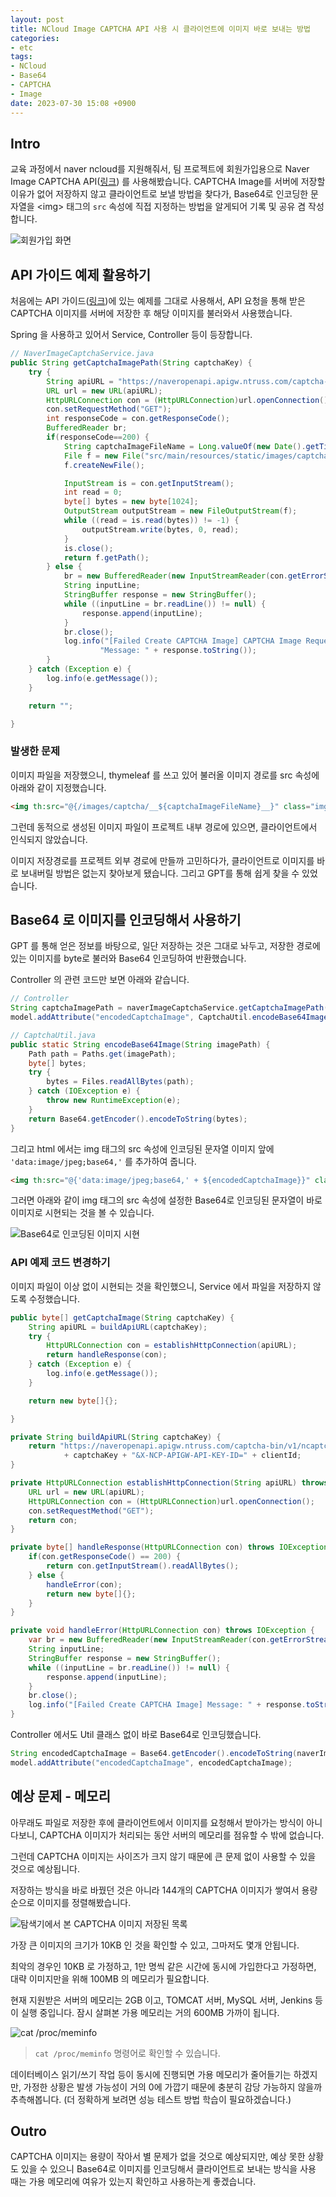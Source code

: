 ```yaml
---
layout: post
title: NCloud Image CAPTCHA API 사용 시 클라이언트에 이미지 바로 보내는 방법
categories:
- etc
tags:
- NCloud
- Base64
- CAPTCHA
- Image
date: 2023-07-30 15:08 +0900
---
```

## Intro

교육 과정에서 naver ncloud를 지원해줘서, 팀 프로젝트에 회원가입용으로 Naver Image CAPTCHA API([링크](https://www.ncloud.com/product/applicationService/captcha)) 를 사용해봤습니다. CAPTCHA Image를 서버에 저장할 이유가 없어 저장하지 않고 클라이언트로 보낼 방법을 찾다가, Base64로 인코딩한 문자열을 \<img> 태그의 `src` 속성에 직접 지정하는 방법을 알게되어 기록 및 공유 겸 작성합니다.

![회원가입 화면](/assets/img/2023-07-30-how-to-send-image-to-client-directly-for-using-ncloud-image-captcha/01-signup.png)

## API 가이드 예제 활용하기

처음에는 API 가이드([링크](https://api.ncloud-docs.com/docs/ai-naver-captcha-image))에 있는 예제를 그대로 사용해서, API 요청을 통해 받은 CAPTCHA 이미지를 서버에 저장한 후 해당 이미지를 불러와서 사용했습니다.

Spring 을 사용하고 있어서 Service, Controller 등이 등장합니다.

```java
// NaverImageCaptchaService.java
public String getCaptchaImagePath(String captchaKey) {
    try {
        String apiURL = "https://naveropenapi.apigw.ntruss.com/captcha-bin/v1/ncaptcha?key=" + captchaKey + "&X-NCP-APIGW-API-KEY-ID=" + clientId;
        URL url = new URL(apiURL);
        HttpURLConnection con = (HttpURLConnection)url.openConnection();
        con.setRequestMethod("GET");
        int responseCode = con.getResponseCode();
        BufferedReader br;
        if(responseCode==200) {
            String captchaImageFileName = Long.valueOf(new Date().getTime()).toString();
            File f = new File("src/main/resources/static/images/captcha/" + captchaImageFileName + ".jpg");
            f.createNewFile();

            InputStream is = con.getInputStream();
            int read = 0;
            byte[] bytes = new byte[1024];
            OutputStream outputStream = new FileOutputStream(f);
            while ((read = is.read(bytes)) != -1) {
                outputStream.write(bytes, 0, read);
            }
            is.close();
            return f.getPath();
        } else {
            br = new BufferedReader(new InputStreamReader(con.getErrorStream()));
            String inputLine;
            StringBuffer response = new StringBuffer();
            while ((inputLine = br.readLine()) != null) {
                response.append(inputLine);
            }
            br.close();
            log.info("[Failed Create CAPTCHA Image] CAPTCHA Image Request Key:" + captchaKey +
                    "Message: " + response.toString());
        }
    } catch (Exception e) {
        log.info(e.getMessage());
    }

    return "";

}
```

### 발생한 문제

이미지 파일을 저장했으니, thymeleaf 를 쓰고 있어 불러올 이미지 경로를 src 속성에 아래와 같이 지정했습니다.

```html
<img th:src="@{/images/captcha/__${captchaImageFileName}__}" class="img-fluid rounded" alt="Captcha 이미지"/>
```

그런데 동적으로 생성된 이미지 파일이 프로젝트 내부 경로에 있으면, 클라이언트에서 인식되지 않았습니다.

이미지 저장경로를 프로젝트 외부 경로에 만들까 고민하다가, 클라이언트로 이미지를 바로 보내버릴 방법은 없는지 찾아보게 됐습니다. 그리고 GPT를 통해 쉽게 찾을 수 있었습니다.

## Base64 로 이미지를 인코딩해서 사용하기

GPT 를 통해 얻은 정보를 바탕으로, 일단 저장하는 것은 그대로 놔두고, 저장한 경로에 있는 이미지를 byte로 불러와 Base64 인코딩하여 반환했습니다.

Controller 의 관련 코드만 보면 아래와 같습니다.

```java
// Controller
String captchaImagePath = naverImageCaptchaService.getCaptchaImagePath(captchaKey);
model.addAttribute("encodedCaptchaImage", CaptchaUtil.encodeBase64Image(captchaImagePath));

// CaptchaUtil.java
public static String encodeBase64Image(String imagePath) {
    Path path = Paths.get(imagePath);
    byte[] bytes;
    try {
        bytes = Files.readAllBytes(path);
    } catch (IOException e) {
        throw new RuntimeException(e);
    }
    return Base64.getEncoder().encodeToString(bytes);
}
```

그리고 html 에서는 img 태그의 src 속성에 인코딩된 문자열 이미지 앞에 `'data:image/jpeg;base64,'` 를 추가하여 줍니다.

```html
<img th:src="@{'data:image/jpeg;base64,' + ${encodedCaptchaImage}}" class="img-fluid rounded" alt="Captcha 이미지"/>
```

그러면 아래와 같이 img 태그의 src 속성에 설정한 Base64로 인코딩된 문자열이 바로 이미지로 시현되는 것을 볼 수 있습니다.

![Base64로 인코딩된 이미지 시현](/assets/img/2023-07-30-how-to-send-image-to-client-directly-for-using-ncloud-image-captcha/02-captcha-image.png)

### API 예제 코드 변경하기

이미지 파일이 이상 없이 시현되는 것을 확인했으니, Service 에서 파일을 저장하지 않도록 수정했습니다.

```java
public byte[] getCaptchaImage(String captchaKey) {
    String apiURL = buildApiURL(captchaKey);
    try {
        HttpURLConnection con = establishHttpConnection(apiURL);
        return handleResponse(con);
    } catch (Exception e) {
        log.info(e.getMessage());
    }

    return new byte[]{};

}

private String buildApiURL(String captchaKey) {
    return "https://naveropenapi.apigw.ntruss.com/captcha-bin/v1/ncaptcha?key="
            + captchaKey + "&X-NCP-APIGW-API-KEY-ID=" + clientId;
}

private HttpURLConnection establishHttpConnection(String apiURL) throws IOException {
    URL url = new URL(apiURL);
    HttpURLConnection con = (HttpURLConnection)url.openConnection();
    con.setRequestMethod("GET");
    return con;
}

private byte[] handleResponse(HttpURLConnection con) throws IOException{
    if(con.getResponseCode() == 200) {
        return con.getInputStream().readAllBytes();
    } else {
        handleError(con);
        return new byte[]{};
    }
}

private void handleError(HttpURLConnection con) throws IOException {
    var br = new BufferedReader(new InputStreamReader(con.getErrorStream()));
    String inputLine;
    StringBuffer response = new StringBuffer();
    while ((inputLine = br.readLine()) != null) {
        response.append(inputLine);
    }
    br.close();
    log.info("[Failed Create CAPTCHA Image] Message: " + response.toString());
}
```

Controller 에서도 Util 클래스 없이 바로 Base64로 인코딩했습니다.

```java
String encodedCaptchaImage = Base64.getEncoder().encodeToString(naverImageCaptchaService.getCaptchaImage(captchaKey));
model.addAttribute("encodedCaptchaImage", encodedCaptchaImage);
```

## 예상 문제 - 메모리

아무래도 파일로 저장한 후에 클라이언트에서 이미지를 요청해서 받아가는 방식이 아니다보니, CAPTCHA 이미지가 처리되는 동안 서버의 메모리를 점유할 수 밖에 없습니다.

그런데 CAPTCHA 이미지는 사이즈가 크지 않기 때문에 큰 문제 없이 사용할 수 있을 것으로 예상됩니다.

저장하는 방식을 바로 바꿨던 것은 아니라 144개의 CAPTCHA 이미지가 쌓여서 용량 순으로 이미지를 정렬해봤습니다.

![탐색기에서 본 CAPTCHA 이미지 저장된 목록](/assets/img/2023-07-30-how-to-send-image-to-client-directly-for-using-ncloud-image-captcha/03-captcha-image-list.png)

가장 큰 이미지의 크기가 10KB 인 것을 확인할 수 있고, 그마저도 몇개 안됩니다.

최악의 경우인 10KB 로 가정하고, 1만 명씩 같은 시간에 동시에 가입한다고 가정하면, 대략 이미지만을 위해 100MB 의 메모리가 필요합니다.

현재 지원받은 서버의 메모리는 2GB 이고, TOMCAT 서버, MySQL 서버, Jenkins 등이 실행 중입니다. 잠시 살펴본 가용 메모리는 거의 600MB 가까이 됩니다.

![cat /proc/meminfo](/assets/img/2023-07-30-how-to-send-image-to-client-directly-for-using-ncloud-image-captcha/04-meminfo.png)

>`cat /proc/meminfo` 명령어로 확인할 수 있습니다.

데이터베이스 읽기/쓰기 작업 등이 동시에 진행되면 가용 메모리가 줄어들기는 하겠지만, 가정한 상황은 발생 가능성이 거의 0에 가깝기 때문에 충분히 감당 가능하지 않을까 추측해봅니다. (더 정확하게 보려면 성능 테스트 방법 학습이 필요하겠습니다.)

## Outro

CAPTCHA 이미지는 용량이 작아서 별 문제가 없을 것으로 예상되지만, 예상 못한 상황도 있을 수 있으니 Base64로 이미지를 인코딩해서 클라이언트로 보내는 방식을 사용 때는 가용 메모리에 여유가 있는지 확인하고 사용하는게 좋겠습니다.